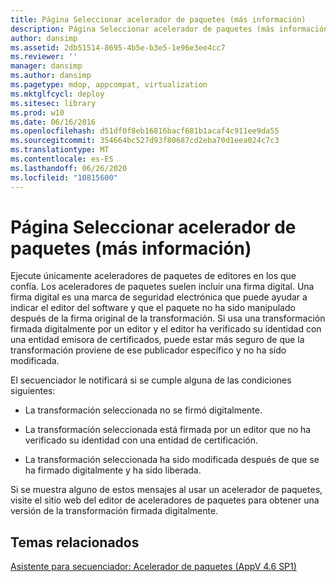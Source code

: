 ```yaml
---
title: Página Seleccionar acelerador de paquetes (más información)
description: Página Seleccionar acelerador de paquetes (más información)
author: dansimp
ms.assetid: 2db51514-8695-4b5e-b3e5-1e96e3ee4cc7
ms.reviewer: ''
manager: dansimp
ms.author: dansimp
ms.pagetype: mdop, appcompat, virtualization
ms.mktglfcycl: deploy
ms.sitesec: library
ms.prod: w10
ms.date: 06/16/2016
ms.openlocfilehash: d51df0f8eb16816bacf681b1acaf4c911ee9da55
ms.sourcegitcommit: 354664bc527d93f80687cd2eba70d1eea024c7c3
ms.translationtype: MT
ms.contentlocale: es-ES
ms.lasthandoff: 06/26/2020
ms.locfileid: "10815600"
---
```

# Página Seleccionar acelerador de paquetes (más información)


Ejecute únicamente aceleradores de paquetes de editores en los que confía. Los aceleradores de paquetes suelen incluir una firma digital. Una firma digital es una marca de seguridad electrónica que puede ayudar a indicar el editor del software y que el paquete no ha sido manipulado después de la firma original de la transformación. Si usa una transformación firmada digitalmente por un editor y el editor ha verificado su identidad con una entidad emisora de certificados, puede estar más seguro de que la transformación proviene de ese publicador específico y no ha sido modificada.

El secuenciador le notificará si se cumple alguna de las condiciones siguientes:

-   La transformación seleccionada no se firmó digitalmente.

-   La transformación seleccionada está firmada por un editor que no ha verificado su identidad con una entidad de certificación.

-   La transformación seleccionada ha sido modificada después de que se ha firmado digitalmente y ha sido liberada.

Si se muestra alguno de estos mensajes al usar un acelerador de paquetes, visite el sitio web del editor de aceleradores de paquetes para obtener una versión de la transformación firmada digitalmente.

## Temas relacionados


[Asistente para secuenciador: Acelerador de paquetes (AppV 4.6 SP1)](sequencer-wizard---package-accelerator--appv-46-sp1-.md)

 

 





